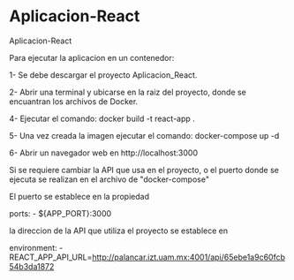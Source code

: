 # Aplicacion-React

Aplicacion-React

Para ejecutar la aplicacion en un contenedor:

1- Se debe descargar el proyecto Aplicacion_React.

2- Abrir una terminal y ubicarse en la raiz del proyecto, donde se encuantran los archivos de Docker.

4- Ejecutar el comando: docker build -t react-app .

5- Una vez creada la imagen ejecutar el comando: docker-compose up -d

6- Abrir un navegador web en http://localhost:3000

Si se requiere cambiar la API que usa en el proyecto, o el puerto donde se ejecuta se realizan en el archivo de "docker-compose"

El puerto se establece en la propiedad

ports: - ${APP_PORT}:3000

la direccion de la API que utiliza el proyecto se establece en

environment: - REACT_APP_API_URL=http://palancar.izt.uam.mx:4001/api/65ebe1a9c60fcb54b3da1872
